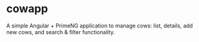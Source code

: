 # cowapp
A simple Angular + PrimeNG application to manage cows: list, details, add new cows, and search &amp; filter functionality.
